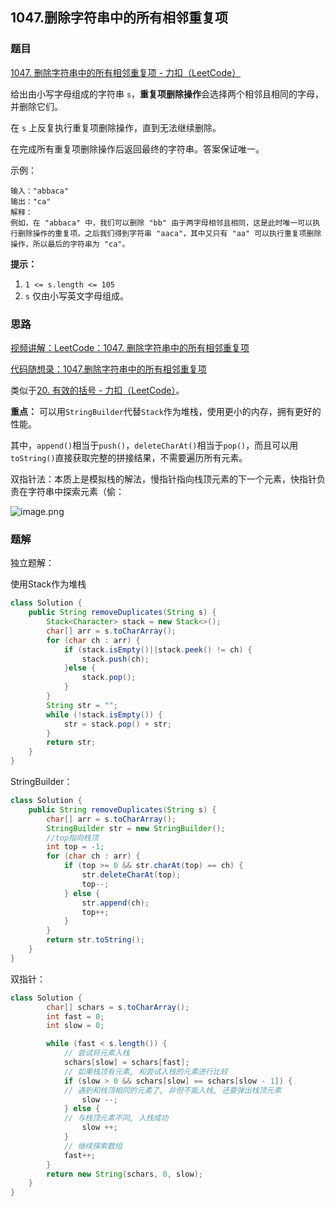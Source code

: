 ## 1047.删除字符串中的所有相邻重复项

### 题目

[1047. 删除字符串中的所有相邻重复项 - 力扣（LeetCode）](https://leetcode.cn/problems/remove-all-adjacent-duplicates-in-string/description/)

给出由小写字母组成的字符串 `s`，**重复项删除操作**会选择两个相邻且相同的字母，并删除它们。

在 `s` 上反复执行重复项删除操作，直到无法继续删除。

在完成所有重复项删除操作后返回最终的字符串。答案保证唯一。

示例：

```
输入："abbaca"
输出："ca"
解释：
例如，在 "abbaca" 中，我们可以删除 "bb" 由于两字母相邻且相同，这是此时唯一可以执行删除操作的重复项。之后我们得到字符串 "aaca"，其中又只有 "aa" 可以执行重复项删除操作，所以最后的字符串为 "ca"。
```

**提示：**

1. `1 <= s.length <= 105`
2. `s` 仅由小写英文字母组成。



### 思路

[视频讲解：LeetCode：1047. 删除字符串中的所有相邻重复项](https://www.bilibili.com/video/BV12a411P7mw/?vd_source=ac7136f9d876267a31549d6a76ffd460)

[代码随想录：1047.删除字符串中的所有相邻重复项](https://www.programmercarl.com/1047.删除字符串中的所有相邻重复项.html)

类似于[20. 有效的括号 - 力扣（LeetCode）](https://leetcode.cn/problems/valid-parentheses/description/)。

**重点：** 可以用`StringBuilder`代替`Stack`作为堆栈，使用更小的内存，拥有更好的性能。

其中，`append()`相当于`push()`，`deleteCharAt()`相当于`pop()`，而且可以用`toString()`直接获取完整的拼接结果，不需要遍历所有元素。



双指针法：本质上是模拟栈的解法，慢指针指向栈顶元素的下一个元素，快指针负责在字符串中探索元素（偷：

![image.png](https://pic.leetcode.cn/1707133451-niBrOf-image.png)



### 题解

独立题解：

使用Stack作为堆栈

```java
class Solution {
    public String removeDuplicates(String s) {
        Stack<Character> stack = new Stack<>();
        char[] arr = s.toCharArray();
        for (char ch : arr) {
            if (stack.isEmpty()||stack.peek() != ch) {
                stack.push(ch);
            }else {
                stack.pop();
            }
        }
        String str = "";
        while (!stack.isEmpty()) {
            str = stack.pop() + str;
        }
        return str;
    }
}
```

StringBuilder：

```java
class Solution {
    public String removeDuplicates(String s) {
        char[] arr = s.toCharArray();
        StringBuilder str = new StringBuilder();
        //top指向栈顶
        int top = -1;
        for (char ch : arr) {
            if (top >= 0 && str.charAt(top) == ch) {
                str.deleteCharAt(top);
                top--;
            } else {
                str.append(ch);
                top++;
            }
        }
        return str.toString();
    }
}
```

双指针：

```java
class Solution {
        char[] schars = s.toCharArray();
        int fast = 0;
        int slow = 0;

        while (fast < s.length()) {
            // 尝试将元素入栈
            schars[slow] = schars[fast];
            // 如果栈顶有元素, 和尝试入栈的元素进行比较
            if (slow > 0 && schars[slow] == schars[slow - 1]) {     
            // 遇到和栈顶相同的元素了, 非但不能入栈, 还要弹出栈顶元素
                slow --;
            } else {
            // 与栈顶元素不同, 入栈成功
                slow ++;
            }
            // 继续探索数组
            fast++;
        } 
        return new String(schars, 0, slow);
    }
}
```

